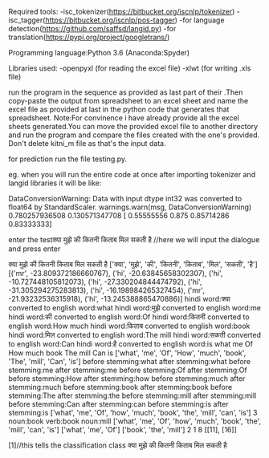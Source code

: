 Required tools: 
-isc_tokenizer(https://bitbucket.org/iscnlp/tokenizer)
-isc_tagger(https://bitbucket.org/iscnlp/pos-tagger)
-for language detection(https://github.com/saffsd/langid.py)
-for translation(https://pypi.org/project/googletrans/)

Programming language:Python 3.6 (Anaconda:Spyder)

Libraries used:
-openpyxl (for reading the excel file)
-xlwt (for writing .xls file)

run the program in the sequence as provided as last part of their .Then copy-paste the output from spreadsheet to an excel sheet and name the excel file as provided at last in the python code that generates that spreadsheet.
Note:For convinence i have already provide all the excel sheets generated.You can move the provided excel file to another directory and run the program and compare the files created with the one's provided.
Don't delete kitni_m file as that's the input data.



for prediction run the file testing.py.

eg.
when you will run the entire code at once after importing tokenizer and langid libraries it will be like:

DataConversionWarning: Data with input dtype int32 was converted to float64 by StandardScaler.
  warnings.warn(msg, DataConversionWarning)
0.780257936508
0.130571347708
[ 0.55555556  0.875       0.85714286  0.83333333]

enter the testक्या मुझे की कितनी  किताब मिल सकती है //here we will input the dialogue and press enter


क्या मुझे की कितनी  किताब मिल सकती है
['क्या', 'मुझे', 'की', 'कितनी', 'किताब', 'मिल', 'सकती', 'है']
[('mr', -23.809372186660767), ('hi', -20.63845658302307), ('hi', -10.727448105812073), ('hi', -27.330204844474792), ('hi', -31.305294275283813), ('hi', -16.198984265327454), ('mr', -21.93232536315918), ('hi', -13.245388865470886)]
hindi word:क्या converted to english word:what
hindi word:मुझे converted to english word:me
hindi word:की converted to english word:Of
hindi word:कितनी converted to english word:How much
hindi word:किताब converted to english word:book
hindi word:मिल converted to english word:The mill
hindi word:सकती converted to english word:Can
hindi word:है converted to english word:is
what me Of How much book The mill Can is 
['what', 'me', 'Of', 'How', 'much', 'book', 'The', 'mill', 'Can', 'is']
before stemming:what
after stemming:what
before stemming:me
after stemming:me
before stemming:Of
after stemming:Of
before stemming:How
after stemming:how
before stemming:much
after stemming:much
before stemming:book
after stemming:book
before stemming:The
after stemming:the
before stemming:mill
after stemming:mill
before stemming:Can
after stemming:can
before stemming:is
after stemming:is
['what', 'me', 'Of', 'how', 'much', 'book', 'the', 'mill', 'can', 'is']
3
noun:book
verb:book
noun:mill
['what', 'me', 'Of', 'how', 'much', 'book', 'the', 'mill', 'can', 'is']
['what', 'me', 'Of']
['book', 'the', 'mill']
2
1
8
[[11], [16]]


[1]//this tells the classification class
क्या मुझे की कितनी  किताब मिल सकती है

